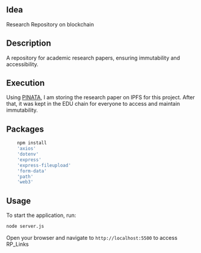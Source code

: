 ## Idea
Research Repository on blockchain

## Description	
A repository for academic research papers, ensuring immutability and accessibility.

## Execution
Using [PINATA](https://www.pinata.cloud/), I am storing the research paper on IPFS for this project. After that, it was kept in the EDU chain for everyone to access and maintain immutability.

## Packages
```sh
    npm install 
    'axios' 
    'dotenv' 
    'express' 
    'express-fileupload'
    'form-data' 
    'path' 
    'web3'
```
## Usage

To start the application, run:
```sh
node server.js
```

Open your browser and navigate to `http://localhost:5500` to access RP_Links
